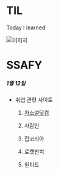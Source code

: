 # TIL
Today I learned

![이미지](https://cdn.idomin.com/news/photo/202108/769634_452493_1211.jpg)

# SSAFY

##### 1월 12일
  - 취업 관련 사이트
    
    1. [자소설닷컴](https://jasoseol.com/)
    
    2. 사람인
    
    3. 잡코리아
    
    4. 로켓펀치
    
    5. 원티드
